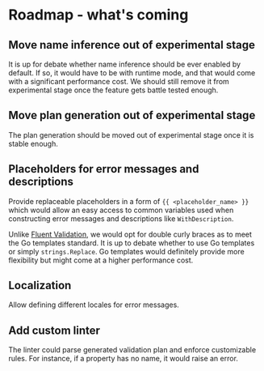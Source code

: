 # Roadmap - what's coming

## Move name inference out of experimental stage

It is up for debate whether name inference should be ever enabled by default.
If so, it would have to be with runtime mode, and that would come with
a significant performance cost.
We should still remove it from experimental stage once the feature gets
battle tested enough.

## Move plan generation out of experimental stage

The plan generation should be moved out of experimental stage once it is
stable enough.

## Placeholders for error messages and descriptions

Provide replaceable placeholders in a form of `{{ <placeholder_name> }}`
which would allow an easy access to common variables used when constructing
error messages and descriptions like `WithDescription`.

Unlike [Fluent Validation](https://docs.fluentvalidation.net/en/latest/configuring.html#),
we would opt for double curly braces as to meet the Go templates standard.
It is up to debate whether to use Go templates or simply `strings.Replace`.
Go templates would definitely provide more flexibility but might come at
a higher performance cost.

## Localization

Allow defining different locales for error messages.

## Add custom linter

The linter could parse generated validation plan and enforce customizable
rules.
For instance, if a property has no name, it would raise an error.
